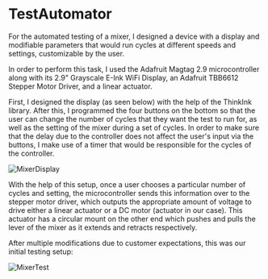 # TestAutomator
For the automated testing of a mixer, I designed a device with a display and modifiable parameters that would run cycles at different speeds and settings, customizable by the user. 

In order to perform this task, I used the Adafruit Magtag 2.9 microcontroller along with its 2.9" Grayscale E-Ink WiFi Display, an Adafruit TBB6612 Stepper Motor Driver, and a linear actuator. 

First, I designed the display (as seen below) with the help of the ThinkInk library. After this, I programmed the four buttons on the bottom so that the user can change the number of cycles that they want the test to run for, as well as the setting of the mixer during a set of cycles. In order to make sure that the delay due to the controller does not affect the user's input via the buttons, I make use of a timer that would be responsible for the cycles of the controller. 

![MixerDisplay](https://github.com/kaushikcodes/TestAutomator/assets/66272646/7152e448-630a-4205-9370-5e4c6a3eace0)

With the help of this setup, once a user chooses a particular number of cycles and setting, the microcontroller sends this information over to the stepper motor 
driver, which outputs the appropriate amount of voltage to drive either a linear actuator or a DC motor (actuator in our case). This actuator has a circular mount 
on the other end which pushes and pulls the lever of the mixer as it extends and retracts respectively. 

After multiple modifications due to customer expectations, this was our initial testing setup: 

![MixerTest](https://github.com/kaushikcodes/TestAutomator/assets/66272646/93b68d08-07d1-4393-842e-dbafe13dca50)
